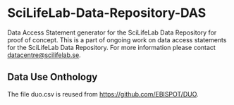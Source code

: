 # SciLifeLab-Data-Repository-DAS

Data Access Statement generator for the SciLifeLab Data Repository for proof of concept. This is a part of ongoing work on data access statements for the SciLifeLab Data Repository. For more information please contact datacentre@scilifelab.se.

## Data Use Onthology

The file duo.csv is reused from https://github.com/EBISPOT/DUO. 

